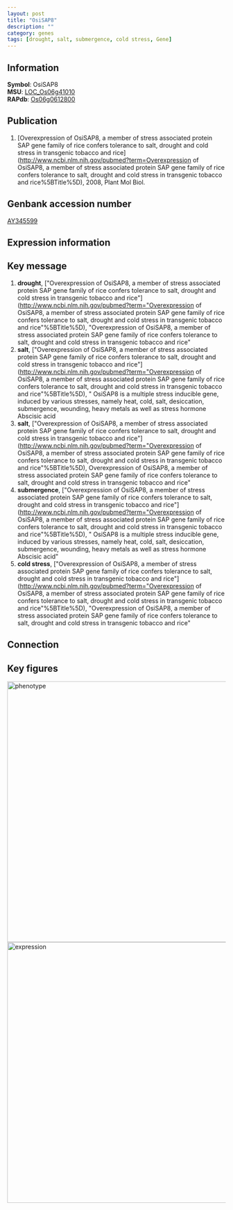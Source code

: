 ```yaml
---
layout: post
title: "OsiSAP8"
description: ""
category: genes
tags: [drought, salt, submergence, cold stress, Gene]
---
```


## Information
__Symbol__: OsiSAP8  
__MSU__: [LOC_Os06g41010](http://rice.plantbiology.msu.edu/cgi-bin/ORF_infopage.cgi?orf=LOC_Os06g41010)  
__RAPdb__: [Os06g0612800](http://rapdb.dna.affrc.go.jp/viewer/gbrowse_details/irgsp1?name=Os06g0612800)  

## Publication
1. [Overexpression of OsiSAP8, a member of stress associated protein SAP gene family of rice confers tolerance to salt, drought and cold stress in transgenic tobacco and rice](http://www.ncbi.nlm.nih.gov/pubmed?term=Overexpression of OsiSAP8, a member of stress associated protein SAP gene family of rice confers tolerance to salt, drought and cold stress in transgenic tobacco and rice%5BTitle%5D), 2008, Plant Mol Biol.

## Genbank accession number
[AY345599](http://www.ncbi.nlm.nih.gov/nuccore/AY345599)  

## Expression information

## Key message
1. __drought__, ["Overexpression of OsiSAP8, a member of stress associated protein SAP gene family of rice confers tolerance to salt, drought and cold stress in transgenic tobacco and rice"](http://www.ncbi.nlm.nih.gov/pubmed?term="Overexpression of OsiSAP8, a member of stress associated protein SAP gene family of rice confers tolerance to salt, drought and cold stress in transgenic tobacco and rice"%5BTitle%5D), "Overexpression of OsiSAP8, a member of stress associated protein SAP gene family of rice confers tolerance to salt, drought and cold stress in transgenic tobacco and rice"
2. __salt__, ["Overexpression of OsiSAP8, a member of stress associated protein SAP gene family of rice confers tolerance to salt, drought and cold stress in transgenic tobacco and rice"](http://www.ncbi.nlm.nih.gov/pubmed?term="Overexpression of OsiSAP8, a member of stress associated protein SAP gene family of rice confers tolerance to salt, drought and cold stress in transgenic tobacco and rice"%5BTitle%5D), " OsiSAP8 is a multiple stress inducible gene, induced by various stresses, namely heat, cold, salt, desiccation, submergence, wounding, heavy metals as well as stress hormone Abscisic acid
3. __salt__, ["Overexpression of OsiSAP8, a member of stress associated protein SAP gene family of rice confers tolerance to salt, drought and cold stress in transgenic tobacco and rice"](http://www.ncbi.nlm.nih.gov/pubmed?term="Overexpression of OsiSAP8, a member of stress associated protein SAP gene family of rice confers tolerance to salt, drought and cold stress in transgenic tobacco and rice"%5BTitle%5D), Overexpression of OsiSAP8, a member of stress associated protein SAP gene family of rice confers tolerance to salt, drought and cold stress in transgenic tobacco and rice"
4. __submergence__, ["Overexpression of OsiSAP8, a member of stress associated protein SAP gene family of rice confers tolerance to salt, drought and cold stress in transgenic tobacco and rice"](http://www.ncbi.nlm.nih.gov/pubmed?term="Overexpression of OsiSAP8, a member of stress associated protein SAP gene family of rice confers tolerance to salt, drought and cold stress in transgenic tobacco and rice"%5BTitle%5D), " OsiSAP8 is a multiple stress inducible gene, induced by various stresses, namely heat, cold, salt, desiccation, submergence, wounding, heavy metals as well as stress hormone Abscisic acid"
5. __cold stress__, ["Overexpression of OsiSAP8, a member of stress associated protein SAP gene family of rice confers tolerance to salt, drought and cold stress in transgenic tobacco and rice"](http://www.ncbi.nlm.nih.gov/pubmed?term="Overexpression of OsiSAP8, a member of stress associated protein SAP gene family of rice confers tolerance to salt, drought and cold stress in transgenic tobacco and rice"%5BTitle%5D), "Overexpression of OsiSAP8, a member of stress associated protein SAP gene family of rice confers tolerance to salt, drought and cold stress in transgenic tobacco and rice"

## Connection

## Key figures
<img src="http://ricencode.github.io/images/OsiSAP8.pheno.png" alt="phenotype"  style="width: 600px;"/>

<img src="http://ricencode.github.io/images/OsiSAP8.exp.png" alt="expression"  style="width: 600px;"/>


